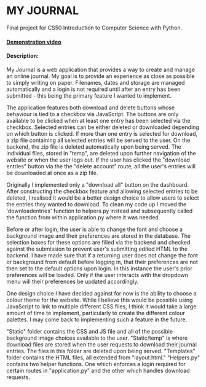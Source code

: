 # MY JOURNAL

Final project for CS50 Introduction to Computer Science with Python.

#### [Demonstration video](https://youtu.be/dInWV_3cA1Y)


#### Description:
My Journal is a web application that provides a way to create and
manage an online journal. My goal is to provide an experience as close as possible to simply
writing on paper. Filenames, dates and storage are managed automatically and a login is not required until after an
entry has been submitted - this being the primary feature I wanted to implement.

The application features both download and delete buttons whose behaviour is tied to a checkbox via JavaScript. The buttons are only
available to be clicked when at least one entry has been selected via the checkbox. Selected entries can be either deleted or downloaded
depending on which button is clicked. If more than one entry is selected for download, a zip file containing all selected entries will
be served to the user. On the backend, the zip file is deleted automatically upon being served. The individual files, stored in "temp",
are deleted upon further navigation of the website or when the user logs out. If the user has clicked the "download entries"
button via the the "delete account" route, all the user's entries will be downloaded at once as a zip file.

Originally I implemented only a "download all" button on the dashboard. After constructing the checkbox feature and allowing
selected entries to be deleted, I realised it would be a better design choice to allow users to select the entries they wanted to download.
To clean my code up I moved the 'downloadentries' function to helpers.py instead and subsequently called the function from within
application.py where it was needed.

Before or after login, the user is able to change the font and choose a background image and their preferences are stored in the database.
The selection boxes for these options are filled via the backend and checked against the submission to prevent user's submitting edited
HTML to the backend.
I have made sure that if a returning user does not change the font or background from default before logging in, that their preferences
are not then set to the default options upon login. In this instance the user's prior preferences will be
loaded. Only if the user interacts with the dropdown menu will their preferences be updated accordingly.

One design choice I have decided against for now is the ability to choose a colour theme for the website. While I believe this would be
possible using JavaScript to link to multiple different CSS files, I think it would take a large amount of time to implement,
particularly to create the different colour palettes. I may come back to implementing such a feature in the future.

"Static" folder contains the CSS and JS file and all of the possible background image choices available to the user.
"Static/temp" is where download files are stored when the user requests to download their journal entries. The files in this folder are
deleted upon being served.
"Templates" folder contains the HTML files, all extended from "layout.html."
"Helpers.py" contains two helper functions. One which enforces a login required for certain routes in "application.py" and the other
which handles download requests.

